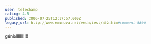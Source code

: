 ```yaml
---
user: telechamp
rating: 4.5
published: 2006-07-25T12:17:57.000Z
legacy_url: http://www.emunova.net/veda/test/452.htm#comment-5800
---
```

génialllllll!!!!